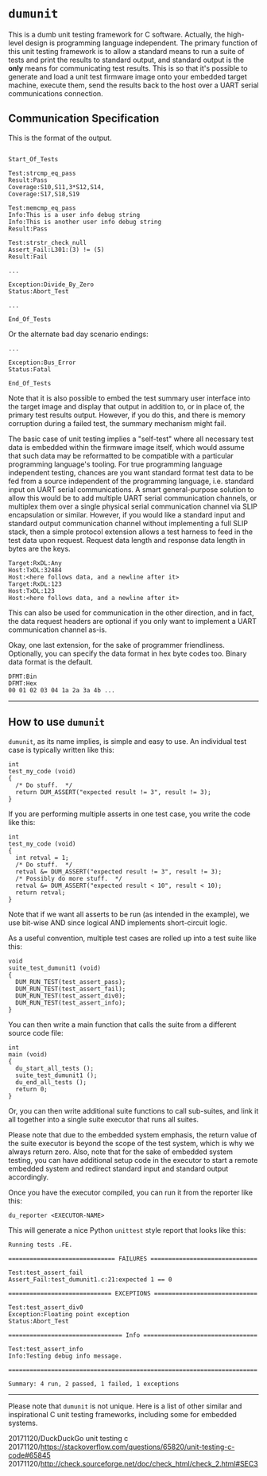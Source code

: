 `dumunit`
=========

This is a dumb unit testing framework for C software.  Actually, the
high-level design is programming language independent.  The primary
function of this unit testing framework is to allow a standard means
to run a suite of tests and print the results to standard output, and
standard output is the **only** means for communicating test results.
This is so that it's possible to generate and load a unit test
firmware image onto your embedded target machine, execute them, send
the results back to the host over a UART serial communications
connection.

Communication Specification
---------------------------

This is the format of the output.

```

Start_Of_Tests

Test:strcmp_eq_pass
Result:Pass
Coverage:S10,S11,3*S12,S14,
Coverage:S17,S18,S19

Test:memcmp_eq_pass
Info:This is a user info debug string
Info:This is another user info debug string
Result:Pass

Test:strstr_check_null
Assert_Fail:L301:(3) != (5)
Result:Fail

...

Exception:Divide_By_Zero
Status:Abort_Test

...

End_Of_Tests
```

Or the alternate bad day scenario endings:

```
...

Exception:Bus_Error
Status:Fatal

End_Of_Tests
```

Note that it is also possible to embed the test summary user interface
into the target image and display that output in addition to, or in
place of, the primary test results output.  However, if you do this,
and there is memory corruption during a failed test, the summary
mechanism might fail.

The basic case of unit testing implies a "self-test" where all
necessary test data is embedded within the firmware image itself,
which would assume that such data may be reformatted to be compatible
with a particular programming language's tooling.  For true
programming language independent testing, chances are you want
standard format test data to be fed from a source independent of the
programming language, i.e. standard input on UART serial
communications.  A smart general-purpose solution to allow this would
be to add multiple UART serial communication channels, or multiplex
them over a single physical serial communication channel via SLIP
encapsulation or similar.  However, if you would like a standard input
and standard output communication channel without implementing a full
SLIP stack, then a simple protocol extension allows a test harness to
feed in the test data upon request.  Request data length and response
data length in bytes are the keys.

```
Target:RxDL:Any
Host:TxDL:32484
Host:<here follows data, and a newline after it>
Target:RxDL:123
Host:TxDL:123
Host:<here follows data, and a newline after it>
```

This can also be used for communication in the other direction, and in
fact, the data request headers are optional if you only want to
implement a UART communication channel as-is.

Okay, one last extension, for the sake of programmer friendliness.
Optionally, you can specify the data format in hex byte codes too.
Binary data format is the default.

```
DFMT:Bin
DFMT:Hex
00 01 02 03 04 1a 2a 3a 4b ...
```

----------------------------------------

How to use `dumunit`
--------------------

`dumunit`, as its name implies, is simple and easy to use.  An
individual test case is typically written like this:

```
int
test_my_code (void)
{
  /* Do stuff.  */
  return DUM_ASSERT("expected result != 3", result != 3);
}
```

If you are performing multiple asserts in one test case, you write the
code like this:

```
int
test_my_code (void)
{
  int retval = 1;
  /* Do stuff.  */
  retval &= DUM_ASSERT("expected result != 3", result != 3);
  /* Possibly do more stuff.  */
  retval &= DUM_ASSERT("expected result < 10", result < 10);
  return retval;
}
```

Note that if we want all asserts to be run (as intended in the
example), we use bit-wise AND since logical AND implements
short-circuit logic.

As a useful convention, multiple test cases are rolled up into a test
suite like this:

```
void
suite_test_dumunit1 (void)
{
  DUM_RUN_TEST(test_assert_pass);
  DUM_RUN_TEST(test_assert_fail);
  DUM_RUN_TEST(test_assert_div0);
  DUM_RUN_TEST(test_assert_info);
}
```

You can then write a main function that calls the suite from a
different source code file:

```
int
main (void)
{
  du_start_all_tests ();
  suite_test_dumunit1 ();
  du_end_all_tests ();
  return 0;
}
```

Or, you can then write additional suite functions to call sub-suites,
and link it all together into a single suite executor that runs all
suites.

Please note that due to the embedded system emphasis, the return value
of the suite executor is beyond the scope of the test system, which is
why we always return zero.  Also, note that for the sake of embedded
system testing, you can have additional setup code in the executor to
start a remote embedded system and redirect standard input and
standard output accordingly.

Once you have the executor compiled, you can run it from the reporter
like this:

```
du_reporter <EXECUTOR-NAME>
```

This will generate a nice Python `unittest` style report that looks
like this:

```
Running tests .FE.

============================== FAILURES ==============================

Test:test_assert_fail
Assert_Fail:test_dumunit1.c:21:expected 1 == 0

============================= EXCEPTIONS =============================

Test:test_assert_div0
Exception:Floating point exception
Status:Abort_Test

================================ Info ================================

Test:test_assert_info
Info:Testing debug info message.

======================================================================

Summary: 4 run, 2 passed, 1 failed, 1 exceptions
```

----------------------------------------

Please note that `dumunit` is not unique.  Here is a list of other
similar and inspirational C unit testing frameworks, including some
for embedded systems.

20171120/DuckDuckGo unit testing c  
20171120/https://stackoverflow.com/questions/65820/unit-testing-c-code#65845  
20171120/http://check.sourceforge.net/doc/check_html/check_2.html#SEC3

